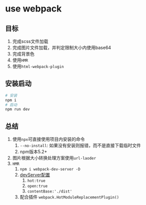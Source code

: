 # use webpack

## 目标
1. 完成scss文件加载
2. 完成图片文件加载，并判定限制大小内使用base64
3. 完成背景色
4. 使用`HMR`
5. 使用`html-webpack-plugin`

## 安装启动
```bash
# 安装
npm i
# 启动
npm run dev
```

## 总结
1. 使用`npx`可直接使用项目内安装的命令
   1. `--no-install`: 如果没有安装则报错，而不是直接下载临时文件
   2. npm版本5.2+
2. 图片根据大小转换处理方案使用`url-laoder`
3. `HMR`
   1. `npm i webpack-dev-server -D`
   2. [devServer配置](https://webpack.docschina.org/configuration/dev-server/)
      1. `hot:true`
      2. `open:true`
      3. `contentBase:'./dist'`
   3. 配合插件 `webpack.HotModuleReplacementPlugin()`